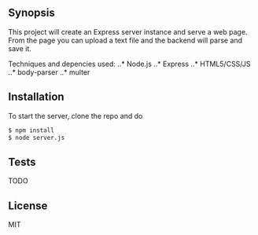 ## Synopsis

This project will create an Express server instance and serve a web page. From the page you can upload a text file and the backend will parse and
save it.

Techniques and depencies used:
..* Node.js
..* Express
..* HTML5/CSS/JS 
..* body-parser
..* multer

## Installation

To start the server, clone the repo and do

```sh 
$ npm install 
$ node server.js
```

## Tests

TODO

## License

MIT